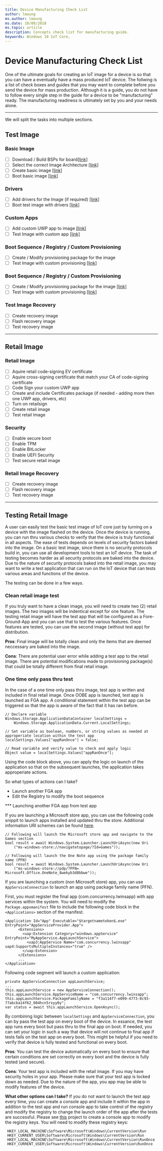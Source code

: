 ```yaml
--- 
title: Device Manufacturing Check List
author: lmaung
ms.author: lmaung
ms.date: 10/08/2018 
ms.topic: article 
description: Concepts check list for manufacturing guide.
keywords: Windows 10 IoT Core, 
--- 
```


# Device Manufacturing Check List

One of the ultimate goals for creating an IoT image for a device is so that you can have a eventually have a mass produced IoT device. The follwing is a list of check boxes and guides that you may want to complete before you send the device for mass production. Although it is a guide, you do not have to follow every single step in the guide for a device to be "manufacturing" ready. The manufacturing readiness is ultimately set by you and your needs alone.

---
We will split the tasks into multiple sections.

## Test Image
### Basic Image
- [ ] Download / Build BSPs for board[[link]](04a-BoardSupportPackages.md)
- [ ] Select the correct Image Architecture [[link]](04-CreateBasicImage.md)
- [ ] Create basic image [[link]](04-CreateBasicImage.md)
- [ ] Boot basic image [[link]](05-FlashingImage.md)
### Drivers
- [ ] Add drivers for the Image (if required) [[link]](06d-AddingDrivers.md)
- [ ] Boot test image with drivers [[link]](05-FlashingImage.md)
### Custom Apps
- [ ] Add custom UWP app to image [[link]](06a-AddingApps.md)
- [ ] Test Image with custom app [[link]](05-FlashingImage.md)
### Boot Sequence / Registry / Custom Provisioning
- [ ] Create / Modify provisioning package for the image 
- [ ] Test Image with custom provisioning [[link]](05-FlashingImage.md)
### Boot Sequence / Registry / Custom Provisioning
- [ ] Create / Modify provisioning package for the image [[link]](06b-CreateProvisioningPackage.md)
- [ ] Test Image with custom provisioning [[link]](05-FlashingImage.md)
### Test Image Recovery
- [ ] Create recovery image
- [ ] Flash recovery image
- [ ] Test recovery image 
---
## Retail Image
### Retail Image
- [ ] Aquire retail code-signing EV certificate
- [ ] Aquire cross-signing certificate that match your CA of code-signing certificate
- [ ] Code Sign your custom UWP app
- [ ] Create and include Certificates package (if needed - adding more then one UWP app, drivers, etc)
- [ ] Turn on retailsign
- [ ] Create retail image
- [ ] Test retail Image
### Security
- [ ] Enable secure boot
- [ ] Enable TPM
- [ ] Enable BitLocker
- [ ] Enable UEFI Security
- [ ] Test secure retail image
### Retail Image Recovery
- [ ] Create recovery image
- [ ] Flash recovery image
- [ ] Test recovery image
---

## Testing Retail Image
A user can easily test the basic test image of IoT core just by turning on a device with the image flashed on the device. Once the device is running, you can run thru various checks to verify that the device is truly functional in all aspects. The ease of tests depends on levels of security factors baked into the image. On a basic test image, since there is no security protocols build in, you can use all development tools to test an IoT device. The task of testing becomes harder as all security protocols are baked into the device. Due to the nature of security protocols baked into the retail image, you may want to write a test application that can run on the IoT device that can  tests various areas and functions of the device. 

The testing can be done in a few ways. 
### Clean retail image test
If you truly want to have a clean image, you will need to create two (2) retail images. The two images will be indentical except for one feature. The testing retail image will have the test app that will be configured as a Fore-Ground-App and you can use that to test the various features. Once features are tested, you can use the second image (without test app) for distribution.

**Pros**: Final image will be totally clean and only the items that are deemed neccessary are baked into the image.

**Cons**: There are potential user error while adding a test app to the retail image. There are potential modifications made to provisioning package(s) that could be totally different from final retail image.

### One time only pass thru test
In the case of a one time only pass thru image, test app is written and included in final retail image. Once OOBE app is launched, test app is launched as FGA app. A conditional statement within the test app can be triggered so that the app is aware of the fact that it has ran before.

```CSharp
// Declare variable
Windows.Storage.ApplicationDataContainer localSettings = 
    Windows.Storage.ApplicationData.Current.LocalSettings;
    
// Set variable as boolean, numbers, or string values as needed at approperiate location within the test app
localSettings.Values["appRanOnce"] = false;    

// Read variable and verify value to check and apply logic
Object value = localSettings.Values["appRanOnce"];

```

Using the code block above, you can apply the logic on launch of the application so that on the subsequent launches, the application takes approperiate actions.

So what types of actions can I take?

- Launch another FGA app
- Edit the Registry to modify the boot sequence

*** Launching another FGA app from test app

If you are launching a Microsoft store app, you can use the following code snippit to launch apps installed and updated thru the store.
Additional information URI schemes can be found [here](https://docs.microsoft.com/en-us/windows/uwp/launch-resume/launch-store-app).

````CSharp
// Following will launch the Microsoft store app and navigate to the Games section
bool result = await Windows.System.Launcher.LaunchUriAsync(new Uri
    ("ms-windows-store://navigatetopage/?Id=Games"));

// Following will launch the One Note app using the package family name (PFN)
bool result = await Windows.System.Launcher.LaunchUriAsync(new Uri
    ("ms-windows-store://pdp/?PFN= Microsoft.Office.OneNote_8wekyb3d8bbwe"));
`````

If you are launching a custom (non Microsoft store) app, you can use `AppServiceConnection` to launch an app using package family name (PFN). 


First, you must register the final app (com.concurrency.lwinsapp) with app services within the system. You will need to modify the `Package.appxmanifest` file to include the following code block in the `<Applications>` section of the manifest.
```Xaml
<Application Id="App" Executable="$targetnametoken$.exe" EntryPoint="AppServiceProvider.App">
      <Extensions>
        <uap:Extension Category="windows.appService" EntryPoint="MyAppService.AppLaunchService">
          <uap3:AppService Name="com.concurrency.lwinsapp" uap4:SupportsMultipleInstances="true" />
        </uap:Extension>
      </Extensions>
      ...
</Application>
```

Following code segment will launch a custom application:

````CSharp
private AppServiceConnection appLaunchService;
...
this.appLaunchService = new AppServiceConnection();
this.appLaunchService.AppServiceName = "com.concurrency.lwinsapp";
this.appLaunchService.PackageFamilyName = "f3a114f7-e099-4773-8c93-77abcba14f62_004hcn5rxyy0y";
var status = await this.appLaunchService.OpenAsync();
````

By combining logic between `localSettings` and `AppServiceConnection`, you can by pass the test app on every boot of the device. In essance, the test app runs every boot but pass thru to the final app on boot. If needed, you can set your logic in such a way that device will not continue to final app if tests fails on the test app on every boot. This might be helpful if you need to verify that device is fully tested and functional on every boot.

**Pros**: You can test the device automatically on every boot to ensure that certain conditions are set correctly on every boot and the device is fully tested (and secure).

**Cons**: Your test app is included with the retail image. If you may have security holes in your app. Please make sure that your test app is locked down as needed. Due to the nature of the app, you app may be able to modify features of the device.

**What other options can I take?** If you do not want to launch the test app every time, you can create a console app and include it within the app in addition to the test app and run console app to take control of the registry and modify the registry to change the launch order of the app after the tests are successful. Please see [this](https://github.com/ms-iot/iot-utilities/tree/master/TakeRegistryOwnership) project to create a console app to modify the registry keys. You will need to modify these registry keys:
````
 HKEY_LOCAL_MACHINE\Software\Microsoft\Windows\CurrentVersion\Run
 HKEY_CURRENT_USER\Software\Microsoft\Windows\CurrentVersion\Run
 HKEY_LOCAL_MACHINE\Software\Microsoft\Windows\CurrentVersion\RunOnce
 HKEY_CURRENT_USER\Software\Microsoft\Windows\CurrentVersion\RunOnce
````

